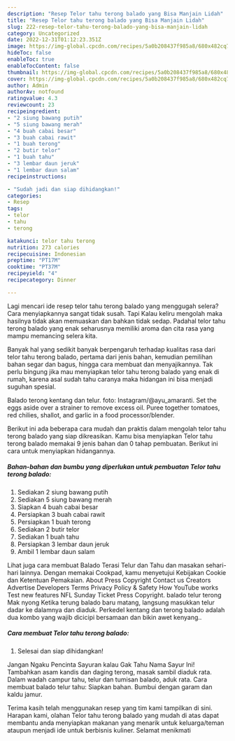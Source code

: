 ```yaml
---
description: "Resep Telor tahu terong balado yang Bisa Manjain Lidah"
title: "Resep Telor tahu terong balado yang Bisa Manjain Lidah"
slug: 222-resep-telor-tahu-terong-balado-yang-bisa-manjain-lidah
category: Uncategorized
date: 2022-12-31T01:12:23.351Z
image: https://img-global.cpcdn.com/recipes/5a0b208437f985a8/680x482cq70/telor-tahu-terong-balado-foto-resep-utama.jpg
hideToc: false
enableToc: true
enableTocContent: false
thumbnail: https://img-global.cpcdn.com/recipes/5a0b208437f985a8/680x482cq70/telor-tahu-terong-balado-foto-resep-utama.jpg
cover: https://img-global.cpcdn.com/recipes/5a0b208437f985a8/680x482cq70/telor-tahu-terong-balado-foto-resep-utama.jpg
author: Admin
authorAv: notfound
ratingvalue: 4.3
reviewcount: 23
recipeingredient:
- "2 siung bawang putih"
- "5 siung bawang merah"
- "4 buah cabai besar"
- "3 buah cabai rawit"
- "1 buah terong"
- "2 butir telor"
- "1 buah tahu"
- "3 lembar daun jeruk"
- "1 lembar daun salam"
recipeinstructions:

- "Sudah jadi dan siap dihidangkan!"
categories:
- Resep
tags:
- telor
- tahu
- terong

katakunci: telor tahu terong 
nutrition: 273 calories
recipecuisine: Indonesian
preptime: "PT17M"
cooktime: "PT37M"
recipeyield: "4"
recipecategory: Dinner

---
```



Lagi mencari ide resep telor tahu terong balado yang menggugah selera? Cara menyiapkannya sangat tidak susah. Tapi Kalau keliru mengolah maka hasilnya tidak akan memuaskan dan bahkan tidak sedap. Padahal telor tahu terong balado yang enak seharusnya memiliki aroma dan cita rasa yang mampu memancing selera kita.


Banyak hal yang sedikit banyak berpengaruh terhadap kualitas rasa dari telor tahu terong balado, pertama dari jenis bahan, kemudian pemilihan bahan segar dan bagus, hingga cara membuat dan menyajikannya. Tak perlu bingung jika mau menyiapkan telor tahu terong balado yang enak di rumah, karena asal sudah tahu caranya maka hidangan ini bisa menjadi suguhan spesial.

Balado terong kentang dan telur. foto: Instagram/@ayu_amaranti. Set the eggs aside over a strainer to remove excess oil. Puree together tomatoes, red chilies, shallot, and garlic in a food processor/blender.


Berikut ini ada beberapa cara mudah dan praktis dalam mengolah telor tahu terong balado yang siap dikreasikan. Kamu bisa menyiapkan Telor tahu terong balado memakai 9 jenis bahan dan 0 tahap pembuatan. Berikut ini cara untuk menyiapkan hidangannya.

<!--inarticleads1-->

##### Bahan-bahan dan bumbu yang diperlukan untuk pembuatan Telor tahu terong balado:

1. Sediakan 2 siung bawang putih
1. Sediakan 5 siung bawang merah
1. Siapkan 4 buah cabai besar
1. Persiapkan 3 buah cabai rawit
1. Persiapkan 1 buah terong
1. Sediakan 2 butir telor
1. Sediakan 1 buah tahu
1. Persiapkan 3 lembar daun jeruk
1. Ambil 1 lembar daun salam


Lihat juga cara membuat Balado Terasi Telur dan Tahu dan masakan sehari-hari lainnya. Dengan memakai Cookpad, kamu menyetujui Kebijakan Cookie dan Ketentuan Pemakaian. About Press Copyright Contact us Creators Advertise Developers Terms Privacy Policy &amp; Safety How YouTube works Test new features NFL Sunday Ticket Press Copyright. balado telur terong Mak nyong Ketika terung balado baru matang, langsung masukkan telur dadar ke dalamnya dan diaduk. Perkedel kentang dan terong balado adalah dua kombo yang wajib dicicipi bersamaan dan bikin awet kenyang.. 

<!--inarticleads2-->

##### Cara membuat Telor tahu terong balado:


1. Selesai dan siap dihidangkan!

Jangan Ngaku Pencinta Sayuran kalau Gak Tahu Nama Sayur Ini! Tambahkan asam kandis dan daging terong, masak sambil diaduk rata. Dalam wadah campur tahu, telur dan tumisan balado, aduk rata. Cara membuat balado telur tahu: Siapkan bahan. Bumbui dengan garam dan kaldu jamur. 

Terima kasih telah menggunakan resep yang tim kami tampilkan di sini. Harapan kami, olahan Telor tahu terong balado yang mudah di atas dapat membantu anda menyiapkan makanan yang menarik untuk keluarga/teman ataupun menjadi ide untuk berbisnis kuliner. Selamat menikmati
